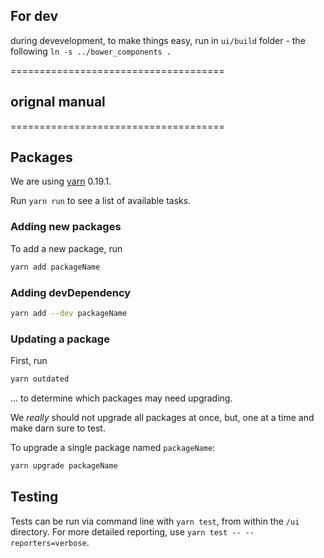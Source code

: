 ## For dev
during devevelopment, to make things easy, run in `ui/build` folder - the following `ln -s ../bower_components .`

=====================================
## orignal manual

=====================================
## Packages
We are using [yarn](https://yarnpkg.com/en/docs/install) 0.19.1.

Run `yarn run` to see a list of available tasks.

### Adding new packages
To add a new package, run

```sh
yarn add packageName
```

### Adding devDependency

```sh
yarn add --dev packageName
```

### Updating a package
First, run

```sh
yarn outdated
```

... to determine which packages may need upgrading.

We _really_ should not upgrade all packages at once, but, one at a time and make darn sure
to test.

To upgrade a single package named `packageName`:

```sh
yarn upgrade packageName
```

## Testing
Tests can be run via command line with `yarn test`, from within the `/ui` directory. For more detailed reporting, use `yarn test -- --reporters=verbose`.
